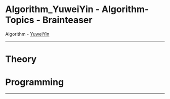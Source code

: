 # Algorithm_YuweiYin - Algorithm-Topics - Brainteaser

Algorithm - [YuweiYin](https://github.com/YuweiYin)

---

# Theory


# Programming


---
